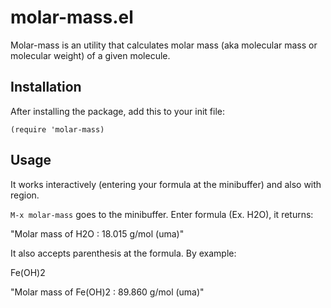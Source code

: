 # molar-mass.el

Molar-mass is an utility that calculates molar mass (aka molecular
mass or molecular weight) of a given molecule.

## Installation

After installing the package, add this to your init file:

`(require 'molar-mass)`

## Usage

It works interactively (entering your formula at the minibuffer) and
also with region.

`M-x molar-mass` goes to the minibuffer. Enter formula (Ex. H2O), it
returns:

"Molar mass of H2O : 18.015 g/mol (uma)"

It also accepts parenthesis at the formula. By example:

Fe(OH)2

"Molar mass of Fe(OH)2 : 89.860 g/mol (uma)"
